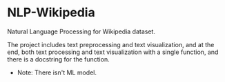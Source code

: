 # NLP-Wikipedia
Natural Language Processing for Wikipedia dataset. 

The project includes text preprocessing and text visualization, and at the end, both text processing and text visualization with a single function, and there is a docstring for the function.
- Note: There isn't ML model.
